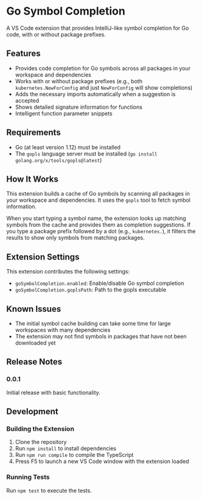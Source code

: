 # Go Symbol Completion

A VS Code extension that provides IntelliJ-like symbol completion for Go code, with or without package prefixes.

## Features

- Provides code completion for Go symbols across all packages in your workspace and dependencies
- Works with or without package prefixes (e.g., both `kubernetes.NewForConfig` and just `NewForConfig` will show completions)
- Adds the necessary imports automatically when a suggestion is accepted
- Shows detailed signature information for functions
- Intelligent function parameter snippets

## Requirements

- Go (at least version 1.12) must be installed
- The `gopls` language server must be installed (`go install golang.org/x/tools/gopls@latest`)

## How It Works

This extension builds a cache of Go symbols by scanning all packages in your workspace and dependencies. It uses the `gopls` tool to fetch symbol information.

When you start typing a symbol name, the extension looks up matching symbols from the cache and provides them as completion suggestions. If you type a package prefix followed by a dot (e.g., `kubernetes.`), it filters the results to show only symbols from matching packages.

## Extension Settings

This extension contributes the following settings:

* `goSymbolCompletion.enabled`: Enable/disable Go symbol completion
* `goSymbolCompletion.goplsPath`: Path to the gopls executable

## Known Issues

- The initial symbol cache building can take some time for large workspaces with many dependencies
- The extension may not find symbols in packages that have not been downloaded yet

## Release Notes

### 0.0.1

Initial release with basic functionality.

## Development

### Building the Extension

1. Clone the repository
2. Run `npm install` to install dependencies
3. Run `npm run compile` to compile the TypeScript
4. Press F5 to launch a new VS Code window with the extension loaded

### Running Tests

Run `npm test` to execute the tests. 